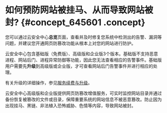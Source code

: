 # 如何预防网站被挂马、从而导致网站被封? {#concept_645601 .concept}

您可以通过云安全中心**总览**页面，查看并及时修复您系统中检测出的告警、漏洞等问题，并建议您开通网页防篡改功能从根本上对您的网站进行防护。

云安全中心包含基础版（免费版）、高级版和企业版3个版本。基础版不支持恶意进程、网站后门、进程异常防御等功能，因此您无法查看相应的告警事件。基础版用户需要先**升级**到高级版或企业版，才可查看网站后门告警事件并进行相应的处理。

有关升级的详细操作，参见[服务续费与升级](../../../../intl.zh-CN/产品定价/服务续费与升级.md#)。

云安全中心高级版和企业版提供网页防篡改增值服务，可实时监控网站目录并通过备份恢复被篡改的文件或目录，保障重要系统的网站信息不被恶意篡改。防止因为出现挂马、黑链、非法植入恐怖威胁、色情等内容，导致网站被封。

